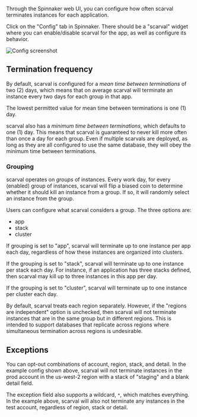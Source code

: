 Through the Spinnaker web UI, you can configure how often scarval
terminates instances for each application.

Click on the "Config" tab in Spinnaker. There should be a "scarval"
widget where you can enable/disable scarval for the app, as well as
configure its behavior.

![Config screenshot](config.png)

## Termination frequency

By default, scarval is configured for a *mean time between terminations* of
two (2) days, which means that on average scarval will terminate an
instance every two days for each group in that app.

The lowest permitted value for mean time between terminations is one (1) day.

scarval also has a *minimum time between terminations*, which defaults to
one (1) day. This means that scarval is guaranteed to never kill more often
than once a day for each group. Even if multiple scarvals are deployed, as
long as they are all configured to use the same database, they will obey the
minimum time between terminations.

### Grouping

scarval operates on *groups* of instances. Every work day, for every
(enabled) group of instances, scarval will flip a biased coin to determine
whether it should kill an instance from a group. If so, it will randomly
select an instance from the group.

Users can configure what scarval considers a group.  The three options are:

* app
* stack
* cluster

If grouping is set to "app", scarval will terminate up to one instance per
app each day, regardless of how these instances are organized into clusters.

If the grouping is set to "stack", scarval will terminate up to one instance per
stack each day. For instance, if an application has three stacks defined, then
scarval may kill up to three instances in this app per day.

If the grouping is set to "cluster", scarval will terminate up to one
instance per cluster each day.

By default, scarval treats each region separately. However, if the "regions
are independent" option is unchecked, then scarval will not terminate
instances that are in the same group but in different regions. This is intended
to support databases that replicate across regions where simultaneous
termination across regions is undesirable.

## Exceptions

You can opt-out combinations of account, region, stack, and detail. In the
example config shown above, scarval will not terminate instances in the
prod account in the us-west-2 region with a stack of "staging" and a blank
detail field.

The exception field also supports a wildcard, `*`, which matches everything. In
the example above, scarval will also not terminate any instances in the
test account, regardless of region, stack or detail.

